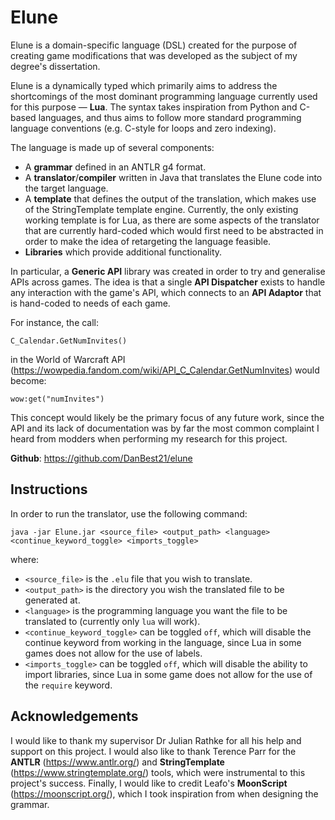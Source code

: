 # Elune

Elune is a domain-specific language (DSL) created for the purpose of creating game modifications that was developed as the subject of my degree's dissertation.

Elune is a dynamically typed which primarily aims to address the shortcomings of the most dominant programming language currently used for this purpose — **Lua**. The syntax takes inspiration from Python and C-based languages, and thus aims to follow more standard programming language conventions (e.g. C-style for loops and zero indexing).

The language is made up of several components:

- A **grammar** defined in an ANTLR g4 format.
- A **translator**/**compiler** written in Java that translates the Elune code into the target language.
- A **template** that defines the output of the translation, which makes use of the StringTemplate template engine. Currently, the only existing working template is for Lua, as there are some aspects of the translator that are currently hard-coded which would first need to be abstracted in order to make the idea of retargeting the language feasible.
- **Libraries** which provide additional functionality.

In particular, a **Generic API** library was created in order to try and generalise APIs across games. The idea is that a single **API Dispatcher** exists to handle any interaction with the game's API, which connects to an **API Adaptor** that is hand-coded to needs of each game.

For instance, the call:

```C_Calendar.GetNumInvites()```

in the World of Warcraft API (https://wowpedia.fandom.com/wiki/API_C_Calendar.GetNumInvites) would become:

```wow:get("numInvites")```

This concept would likely be the primary focus of any future work, since the API and its lack of documentation was by far the most common complaint I heard from modders when performing my research for this project.

**Github**: https://github.com/DanBest21/elune

## Instructions

In order to run the translator, use the following command:

```java -jar Elune.jar <source_file> <output_path> <language> <continue_keyword_toggle> <imports_toggle>```

where:

- `<source_file>` is the `.elu` file that you wish to translate.
- `<output_path>` is the directory you wish the translated file to be generated at.
- `<language>` is the programming language you want the file to be translated to (currently only `lua` will work).
- `<continue_keyword_toggle>` can be toggled `off`, which will disable the continue keyword from working in the language, since Lua in some games does not allow for the use of labels.
- `<imports_toggle>` can be toggled `off`, which will disable the ability to import libraries, since Lua in some game does not allow for the use of the `require` keyword.

## Acknowledgements

I would like to thank my supervisor Dr Julian Rathke for all his help and support on this project. I would also like to thank Terence Parr for the **ANTLR** (https://www.antlr.org/) and **StringTemplate** (https://www.stringtemplate.org/) tools, which were instrumental to this project's success. Finally, I would like to credit Leafo's **MoonScript** (https://moonscript.org/), which I took inspiration from when designing the grammar.
